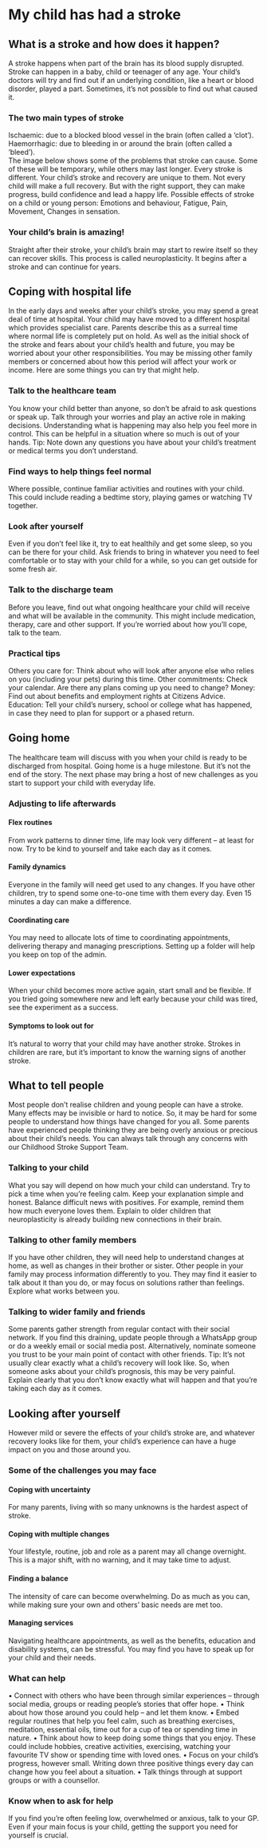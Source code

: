 # My child has had a stroke

## What is a stroke and how does it happen?
A stroke happens when part of the brain has its blood supply disrupted. Stroke can happen in a baby, child or teenager of any age. Your child’s doctors will try and find out if an underlying condition, like a heart or blood disorder, played a part. Sometimes, it’s not possible to find out what caused it.
### The two main types of stroke
Ischaemic: due to a blocked blood vessel in the brain (often called a ‘clot’).
Haemorrhagic: due to bleeding in or around the brain (often called a ‘bleed’).                                                     
The image below shows some of the problems that stroke can cause. Some of these will be temporary, while others may last longer. Every stroke is different. Your child’s stroke and recovery are unique to them. Not every child will make a full recovery. But with the right support, they can make progress, build confidence and lead a happy life. Possible effects of stroke on a child or young person:  Emotions and behaviour, Fatigue,  Pain,  Movement,  Changes in sensation.                                                 
### Your child’s brain is amazing!
Straight after their stroke, your child’s brain may start to rewire itself so they can recover skills. This process is called neuroplasticity. It begins after a stroke and can continue for years.                                                    

## Coping with hospital life 
In the early days and weeks after your child’s stroke, you may spend a great deal of time at hospital. Your child may have moved to a different hospital which provides specialist care. Parents describe this as a surreal time where normal life is completely put on hold. As well as the initial shock of the stroke and fears about your child’s health and future, you may be worried about your other responsibilities. You may be missing other family members or concerned about how this period will affect your work or income. Here are some things you can try that might help. 
### Talk to the healthcare team 
You know your child better than anyone, so don’t be afraid to ask questions or speak up. Talk through your worries and play an active role in making decisions. Understanding what is happening may also help you feel more in control. This can be helpful in a situation where so much is out of your hands.
Tip: Note down any questions you have about your child’s treatment or medical terms you don’t understand.
### Find ways to help things feel normal
Where possible, continue familiar activities and routines with your child. This could include reading a bedtime story, playing games or watching TV together. 
### Look after yourself
Even if you don’t feel like it, try to eat healthily and get some sleep, so you can be there for your child. Ask friends to bring in whatever you need to feel comfortable or to stay with your child for a while, so you can get outside for some fresh air. 
### Talk to the discharge team 
Before you leave, find out what ongoing healthcare your child will receive and what will be available in the community. This might include medication, therapy, care and other support. If you’re worried about how you’ll cope, talk to the team. 
### Practical tips
Others you care for: Think about who will look after anyone else who relies on you (including your pets) during this time. Other commitments: Check your calendar. Are there any plans coming up you need to change? Money: Find out about benefits and employment rights at Citizens Advice. Education: Tell your child’s nursery, school or college what has happened, in case they need to plan for support or a phased return.                                              
                                    
## Going home
The healthcare team will discuss with you when your child is ready to be discharged from hospital. Going home is a huge milestone. But it’s not the end of the story. The next phase may bring a host of new challenges as you start to support your child with everyday life.
### Adjusting to life afterwards
#### Flex routines
From work patterns to dinner time, life may look very different – at least for now. Try to be kind to yourself and take each day as it comes.
#### Family dynamics
Everyone in the family will need get used to any changes. If you have other children, try to spend some one-to-one time with them every day. Even 15 minutes a day can make a difference.
#### Coordinating care
You may need to allocate lots of time to coordinating appointments, delivering therapy and managing prescriptions. Setting up a folder will help you keep on top of the admin.
#### Lower expectations
When your child becomes more active again, start small and be flexible. If you tried going somewhere new and left early because your child was tired, see the experiment as a success.
#### Symptoms to look out for
It’s natural to worry that your child may have another stroke. Strokes in children are rare, but it’s important to know the warning signs of another stroke.

## What to tell people
Most people don’t realise children and young people can have a stroke. Many effects may be invisible or hard to notice. So, it may be hard for some people to understand how things have changed for you all. Some parents have experienced people thinking they are being overly anxious or precious about their child’s needs. You can always talk through any concerns with our Childhood Stroke Support Team.
### Talking to your child
What you say will depend on how much your child can understand. Try to pick a time when you’re feeling calm. Keep your explanation simple and honest. Balance difficult news with positives. For example, remind them how much everyone loves them. Explain to older children that neuroplasticity is already building new connections in their brain.
### Talking to other family members
If you have other children, they will need help to understand changes at home, as well as changes in their brother or sister. Other people in your family may process information differently to you. They may find it easier to talk about it than you do, or may focus on solutions rather than feelings. Explore what works between you.
### Talking to wider family and friends
Some parents gather strength from regular contact with their social network. If you find this draining, update people through a WhatsApp group or do a weekly email or social media post. Alternatively, nominate someone you trust to be your main point of contact with other friends. 
Tip: It’s not usually clear exactly what a child’s recovery will look like. So, when someone asks about your child’s prognosis, this may be very painful. Explain clearly that you don’t know exactly what will happen and that you’re taking each day as it comes.

## Looking after yourself
However mild or severe the effects of your child’s stroke are, and whatever recovery looks like for them, your child’s experience can have a huge impact on you and those around you.                                                   
### Some of the challenges you may face
#### Coping with uncertainty
For many parents, living with so many unknowns is the hardest aspect of stroke.
#### Coping with multiple changes
Your lifestyle, routine, job and role as a parent may all change overnight. This is a major shift, with no warning, and it may take time to adjust.
#### Finding a balance
The intensity of care can become overwhelming. Do as much as you can, while making sure your own and others’ basic needs are met too.
#### Managing services
Navigating healthcare appointments, as well as the benefits, education and disability systems, can be stressful. You may find you have to speak up for your child and their needs.
### What can help 
• Connect with others who have been through similar experiences – through social media, groups or reading people’s stories that offer hope. 
• Think about how those around you could help – and let them know. 
• Embed regular routines that help you feel calm, such as breathing exercises, meditation, essential oils, time out for a cup of tea or spending time in nature. 
• Think about how to keep doing some things that you enjoy. These could include hobbies, creative activities, exercising, watching your favourite TV show or spending time with loved ones. 
• Focus on your child’s progress, however small. Writing down three positive things every day can change how you feel about a situation. 
• Talk things through at support groups or with a counsellor.
### Know when to ask for help
If you find you’re often feeling low, overwhelmed or anxious, talk to your GP. Even if your main focus is your child, getting the support you need for yourself is crucial.